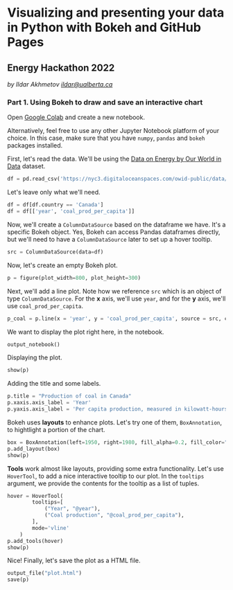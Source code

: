 # Visualizing and presenting your data in Python with Bokeh and GitHub Pages

## Energy Hackathon 2022

*by Ildar Akhmetov <ildar@ualberta.ca>*

### Part 1. Using Bokeh to draw and save an interactive chart

Open [Google Colab](https://colab.research.google.com/) and create a new notebook.

Alternatively, feel free to use any other Jupyter Notebook platform of your choice. In this case, make sure that you have `numpy`, `pandas` and `bokeh` packages installed.

First, let's read the data. We'll be using the [Data on Energy by Our World in Data](https://github.com/owid/energy-data) dataset.

```python
df = pd.read_csv('https://nyc3.digitaloceanspaces.com/owid-public/data/energy/owid-energy-data.csv')
```

Let's leave only what we'll need.

```python
df = df[df.country == 'Canada']
df = df[['year', 'coal_prod_per_capita']]
```

Now, we'll create a `ColumnDataSource` based on the dataframe we have. It's a specific Bokeh object. Yes, Bokeh can access Pandas dataframes directly, but we'll need to have a `ColumnDataSource` later to set up a hover tooltip.

```python
src = ColumnDataSource(data=df)
```

Now, let's create an empty Bokeh plot.

```python
p = figure(plot_width=800, plot_height=300)
```

Next, we'll add a line plot. Note how we reference `src` which is an object of type `ColumnDataSource`. For the **x** axis, we'll use `year`, and for the **y** axis, we'll use `coal_prod_per_capita`.

```python
p_coal = p.line(x = 'year', y = 'coal_prod_per_capita', source = src, color = 'red', line_width = 6)
```

We want to display the plot right here, in the notebook.

```python
output_notebook()
```

Displaying the plot.

```python
show(p)
```

Adding the title and some labels.

```python
p.title = "Production of coal in Canada"
p.xaxis.axis_label = 'Year'
p.yaxis.axis_label = 'Per capita production, measured in kilowatt-hours'
```

Bokeh uses **layouts** to enhance plots. Let's try one of them, `BoxAnnotation`, to hightlight a portion of the chart.

```python
box = BoxAnnotation(left=1950, right=1980, fill_alpha=0.2, fill_color="#F0E442")
p.add_layout(box)
show(p)
```

**Tools** work almost like layouts, providing some extra functionality. Let's use `HoverTool`, to add a nice interactive tooltip to our plot. In the `tooltips` argument, we provide the contents for the tooltip as a list of tuples. 

```python
hover = HoverTool(
        tooltips=[
            ("Year", "@year"),   
            ("Coal production", "@coal_prod_per_capita"),
        ],
        mode='vline'
    )
p.add_tools(hover)
show(p)
```

Nice! Finally, let's save the plot as a HTML file.

```python
output_file("plot.html")
save(p)
```



```python

```
